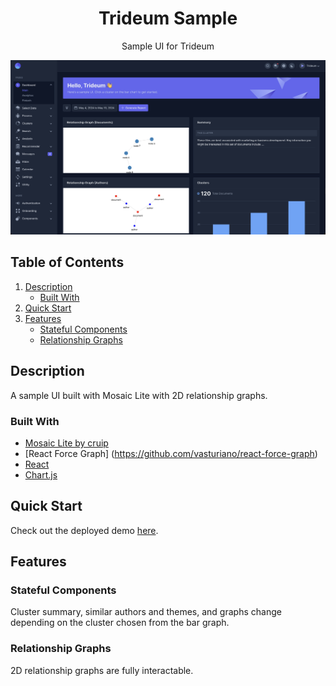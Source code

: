 <h1 align="center">Trideum Sample</h1>

<p align="center">Sample UI for Trideum</p>

![](./src/images/Dashboard.png)

## Table of Contents

1. [Description](#description)
   - [Built With](#built-with)
2. [Quick Start](#quick-start)
3. [Features](#features)
   - [Stateful Components](#stateful-components)
   - [Relationship Graphs](#relationship-graphs)

## **Description**

A sample UI built with Mosaic Lite with 2D relationship graphs.

### Built With
- [Mosaic Lite by cruip](https://github.com/cruip/tailwind-dashboard-template?tab=readme-ov-file#compiles-and-hot-reloads-for-development)
- [React Force Graph] (https://github.com/vasturiano/react-force-graph)
- [React](https://reactjs.org/)
- [Chart.js](https://www.chartjs.org/docs/latest/)

## Quick Start

Check out the deployed demo [here](https://trideum-sample.vercel.app/).

## Features

### Stateful Components

Cluster summary, similar authors and themes, and graphs change depending on the cluster chosen from the bar graph.

### Relationship Graphs

2D relationship graphs are fully interactable.

